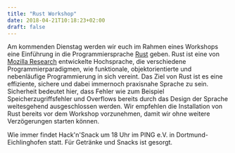 ```yaml
---
title: "Rust Workshop"
date: 2018-04-21T10:18:23+02:00
draft: false
---
```


Am kommenden Dienstag werden wir euch im Rahmen eines Workshops eine Einführung
in die Programmiersprache [Rust](https://www.rust-lang.org/en-US/) geben.
Rust ist eine von [Mozilla Research](https://research.mozilla.org/) entwickelte Hochsprache, die verschiedene Programmierparadigmen, wie
funktionale, objektorientierte und nebenläufige Programmierung in sich vereint.
Das Ziel von Rust ist es eine effiziente, sichere und dabei immernoch praxisnahe
Sprache zu sein. Sicherheit bedeutet hier, dass Fehler wie zum Beispiel Speicherzugriffsfehler und Overflows bereits durch das Design der Sprache
weitesgehend ausgeschlossen werden. Wir empfehlen die Installation von Rust bereits
vor dem Workshop vorzunehmen, damit wir ohne weitere Verzögerungen starten können.

Wie immer findet Hack'n'Snack um 18 Uhr im PING e.V. in Dortmund-Eichlinghofen statt.
Für Getränke und Snacks ist gesorgt.
